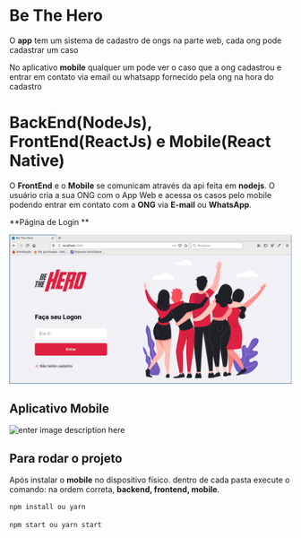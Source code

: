 # Be The Hero
O **app** tem um sistema de cadastro de ongs na parte web, cada ong pode cadastrar um caso

No aplicativo **mobile** qualquer um pode ver o caso que a ong cadastrou e entrar em contato via email ou whatsapp fornecido pela ong na hora do cadastro


# BackEnd(NodeJs), FrontEnd(ReactJs) e Mobile(React Native)

O **FrontEnd** e o **Mobile** se comunicam através da api feita em **nodejs**. O usuário cria a sua ONG com o App Web e acessa os casos pelo mobile podendo entrar em contato com a **ONG** via **E-mail** ou **WhatsApp**.

**Página de Login **

![enter image description here](https://github.com/inacio0196/App-BeTheHero/blob/master/Captura%20de%20tela_2020-03-26_23-39-06.png)

## Aplicativo Mobile

![enter image description here](https://github.com/inacio0196/App-BeTheHero/blob/master/GitHub.gif)

## Para rodar o projeto

Após instalar o **mobile** no dispositivo físico.
dentro de cada pasta execute o comando:
na ordem correta, **backend, frontend, mobile**.

    npm install ou yarn 

    npm start ou yarn start 
